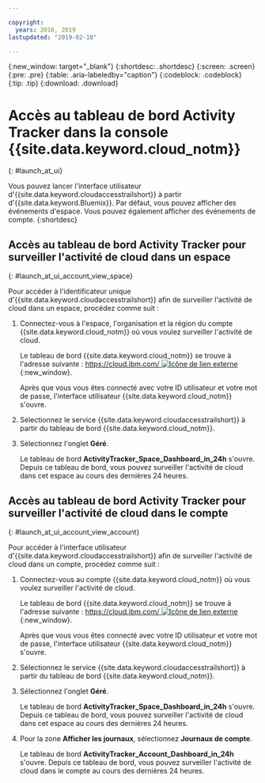 ```yaml
---

copyright:
  years: 2016, 2019
lastupdated: "2019-02-18"

---
```


{:new_window: target="_blank"}
{:shortdesc: .shortdesc}
{:screen: .screen}
{:pre: .pre}
{:table: .aria-labeledby="caption"}
{:codeblock: .codeblock}
{:tip: .tip}
{:download: .download}



# Accès au tableau de bord Activity Tracker dans la console {{site.data.keyword.cloud_notm}}
{: #launch_at_ui}

Vous pouvez lancer l'interface utilisateur d'{{site.data.keyword.cloudaccesstrailshort}} à partir d'{{site.data.keyword.Bluemix}}. Par défaut, vous pouvez afficher des événements d'espace. Vous pouvez également afficher des événements de compte.
{:shortdesc}
   

## Accès au tableau de bord Activity Tracker pour surveiller l'activité de cloud dans un espace
{: #launch_at_ui_account_view_space}

Pour accéder à l'identificateur unique d'{{site.data.keyword.cloudaccesstrailshort}} afin de surveiller l'activité de cloud dans un espace, procédez comme suit :

1. Connectez-vous à l'espace, l'organisation et la région du compte {{site.data.keyword.cloud_notm}} où vous voulez surveiller l'activité de cloud.

    Le tableau de bord {{site.data.keyword.cloud_notm}} se trouve à l'adresse suivante : [https://cloud.ibm.com/ ![Icône de lien externe](../../../icons/launch-glyph.svg "Icône de lien externe")](https://cloud.ibm.com/){:new_window}.
    
	Après que vous vous êtes connecté avec votre ID utilisateur et votre mot de passe, l'interface utilisateur {{site.data.keyword.cloud_notm}} s'ouvre.

2. Sélectionnez le service {{site.data.keyword.cloudaccesstrailshort}} à partir du tableau de bord {{site.data.keyword.cloud_notm}}. 
    
3. Sélectionnez l'onglet **Géré**.

    Le tableau de bord **ActivityTracker_Space_Dashboard_in_24h** s'ouvre. Depuis ce tableau de bord, vous pouvez surveiller l'activité de cloud dans cet espace au cours des dernières 24 heures. 


## Accès au tableau de bord Activity Tracker pour surveiller l'activité de cloud dans le compte
{: #launch_at_ui_account_view_account}

Pour accéder à l'interface utilisateur d'{{site.data.keyword.cloudaccesstrailshort}} afin de surveiller l'activité de cloud dans un compte, procédez comme suit :

1. Connectez-vous au compte {{site.data.keyword.cloud_notm}} où vous voulez surveiller l'activité de cloud.

    Le tableau de bord {{site.data.keyword.cloud_notm}} se trouve à l'adresse suivante : [https://cloud.ibm.com/ ![Icône de lien externe](../../../icons/launch-glyph.svg "Icône de lien externe")](https://cloud.ibm.com/){:new_window}.
    
	Après que vous vous êtes connecté avec votre ID utilisateur et votre mot de passe, l'interface utilisateur {{site.data.keyword.cloud_notm}} s'ouvre.

2. Sélectionnez le service {{site.data.keyword.cloudaccesstrailshort}} à partir du tableau de bord {{site.data.keyword.cloud_notm}}. 
    
3. Sélectionnez l'onglet **Géré**.

    Le tableau de bord **ActivityTracker_Space_Dashboard_in_24h** s'ouvre. Depuis ce tableau de bord, vous pouvez surveiller l'activité de cloud dans cet espace au cours des dernières 24 heures. 

4. Pour la zone **Afficher les journaux**, sélectionnez **Journaux de compte**.

    Le tableau de bord **ActivityTracker_Account_Dashboard_in_24h** s'ouvre. Depuis ce tableau de bord, vous pouvez surveiller l'activité de cloud dans le compte au cours des dernières 24 heures.
